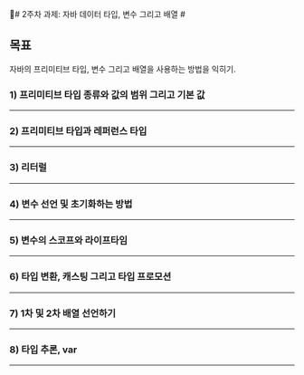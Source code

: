# 2주차 과제: 자바 데이터 타입, 변수 그리고 배열 #

## 목표 ##
자바의 프리미티브 타입, 변수 그리고 배열을 사용하는 방법을 익히기.

### 1) 프리미티브 타입 종류와 값의 범위 그리고 기본 값 ###
---

### 2) 프리미티브 타입과 레퍼런스 타입 ###
---

### 3) 리터럴 ###
---

### 4) 변수 선언 및 초기화하는 방법 ###
---

### 5) 변수의 스코프와 라이프타임 ###
---

### 6) 타입 변환, 캐스팅 그리고 타입 프로모션 ###
---

### 7) 1차 및 2차 배열 선언하기 ###
---

### 8) 타입 추론, var ###
---